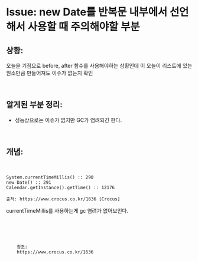 <!--
author: Dailyscat
purpose: issue arrange
rules:
 (1) 헤더와 문단사이
    <br/>
    <br/>
 (2) 코드가 작성되는 부분은 >로 정리
 (3) 참조는 해당 내용 바로 아래
    <br/>
    <br/>
 (4) 명령어는 bold
 (5) 방안은 ## 안의 과정은 ###
-->

# Issue: new Date를 반복문 내부에서 선언해서 사용할 때 주의해야할 부분

## 상황:
오늘을 기점으로 before, after 함수를 사용해야하는 상황인데
이 오늘이 리스트에 있는 원소만큼 만들어져도 이슈가 없는지 확인

<br/>

## 알게된 부분 정리:

- 성능상으로는 이슈가 없지만 GC가 염려되긴 한다.

<br/>

## 개념:

<br/>

  ```
  System.currentTimeMillis() :: 290 
  new Date() :: 291 
  Calendar.getInstance().getTime() :: 12176

  출처: https://www.crocus.co.kr/1636 [Crocus]
  ```

currentTimeMillis를 사용하는게 gc 염려가 없어보인다.

<br/>
<br/>
<br/>

        참조:
        https://www.crocus.co.kr/1636

<br/>

